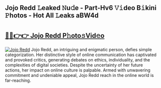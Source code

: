 ## Jojo Redd 𝙻eaked 𝙽u𝚍e - Part-Hv6 𝚅𝚒deo B𝚒kini 𝙿hotos - Hot All 𝙻eaks aBW4d

# <h2><a href="http://ld0ef3.urlbe.top/?page=Jojo+Redd">🔗🔗👉👉 Jojo Redd P𝚑oto𝚜Vid𝚎o</a></h2>

[![Jojo Redd](https://i.imgur.com/eBuTRDB.gif)](http://ld0ef3.urlbe.top/?page=Jojo+Redd)
Jojo Redd, an intriguing and enigmatic person, defies simple categorization. Her distinctive style of online communication has captivated and provoked critics, generating debates on ethics, individuality, and the complexities of digital societies. Despite the uncertainty of her future actions, her impact on online culture is palpable. Armed with unwavering commitment and undeniable appeal, Jojo Redd reach in the online world is far-reaching.
